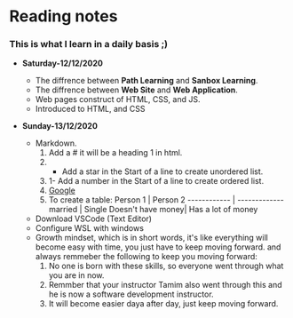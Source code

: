# Reading notes

### This is what I learn in a daily basis ;)

* **Saturday-12/12/2020**
  * The diffrence between **Path Learning** and **Sanbox Learning**.
  * The diffrence between **Web Site** and **Web Application**.
  * Web pages construct of HTML, CSS, and JS.
  * Introduced to HTML, and CSS

* **Sunday-13/12/2020**
  * Markdown.
    1. Add a # it will be a heading 1 in html.
    2. * Add a star in the Start of a line to create unordered list.
    3. 1- Add a number in the Start of a line to create ordered list.
    4. [Google](http://google.com)
    5. To create a table:
                         Person 1 | Person 2
                     ------------ | -------------
                          married | Single
                Doesn't have money| Has a lot of money
  * Download VSCode (Text Editor) 
  * Configure WSL with windows
  * Growth mindset, which is in short words, it's like everything will become easy with time, you just have to keep moving forward.
    and always remmeber the following to keep you moving forward:
      1. No one is born with these skills, so everyone went through what you are in now.
      2. Remmber that your instructor Tamim also went through this and he is now a software development instructor.
      3. It will become easier daya after day, just keep moving forward. 
  
